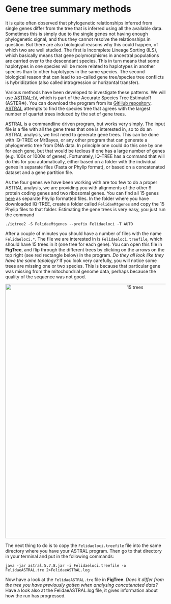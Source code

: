 # Gene tree summary methods

It is quite often observed that phylogenetic relationships inferred from single genes differ from the tree that is inferred using all the available data. Sometimes this is simply due to the single genes not having enough phylogenetic signal, and thus they cannot resolve the relationships in question. But there are also biological reasons why this could happen, of which two are well studied. The first is Incomplete Lineage Sorting (ILS), which basically means that gene polymorphisms in ancestral populations are carried over to the descendant species. This in turn means that some haplotypes in one species will be more related to haplotypes in another species than to other haplotypes in the same species. The second biological reason that can lead to so-called gene tree/species tree conflicts is hybridization (also called introgression or horizontal transfer). 

Various methods have been developed to investigate these patterns. We will use [ASTRAL-IV](https://bmcbioinformatics.biomedcentral.com/articles/10.1186/s12859-018-2129-y), which is part of the Accurate Species Tree EstimatoR (ASTER❋). You can download the program from its [GitHub repository](https://github.com/chaoszhang/ASTER?tab=readme-ov-file). [ASTRAL](https://doi.org/10.1093/bioinformatics/btu462) attempts to find the species tree that agrees with the largest number of quartet trees induced by the set of gene trees.

ASTRAL is a commandline driven program, but works very simply. The input file is a file with all the gene trees that one is interested in, so to do an ASTRAL analysis, we first need to generate gene trees. This can be done with IQ-TREE or MrBayes, or any other program that can generate a phylogenetic tree from DNA data. In principle one could do this one by one for each gene, but that would be tedious if one has a large number of genes (e.g. 100s or 1000s of genes). Fortunately, IQ-TREE has a command that will do this for you automatically, either based on a folder with the individual genes in separate files (Fasta or Phylip format), or based on a concatenated dataset and a gene partition file. 

As the four genes we have been working with are too few to do a proper ASTRAL analysis, we are providing you with alignments of the other 9 protein coding genes and two ribosomal genes. You can find all 15 genes [here](../../Data/Day4) as separate Phylip formatted files. In the folder where you have downloaded IQ-TREE, create a folder called `FelidaeMtgenes` and copy the 15 Phylip files to that folder. Estimating the gene trees is very easy, you just run the command

```
./iqtree2 -S FelidaeMtgenes --prefix Felidaeloci -T AUTO
```
After a couple of minutes you should have a number of files with the name `Felidaeloci.*`. The file we are interested in is `Felidaeloci.treefile`, which should have 15 trees in it (one tree for each gene). You can open this file in **FigTree**, and flip through the different trees by clicking on the arrows on the top right (see red rectangle below) in the program. *Do they all look like they have the same topology?* If you look very carefully, you will notice some trees are missing one or two species. This is because that particular gene was missing from the mitochondrial genome data, perhaps because the quality of the sequence was not good.

<p align="center"><img src="./FigTree15trees.png" alt="15 trees" width="800"></p>

The next thing to do is to copy the `Felidaeloci.treefile` file into the same directory where you have your ASTRAL program. Then go to that directory in your terminal and put in the following commands:

```
java -jar astral.5.7.8.jar -i Felidaeloci.treefile -o FelidaeASTRAL.tre 2>FelidaeASTRAL.log
```

Now have a look at the `FelidaeASTRAL.tre` file in **FigTree**. *Does it differ from the tree you have previously gotten when analysing concatenated data?* Have a look also at the FelidaeASTRAL.log file, it gives information about how the run has progressed.
<!--
**Task for the afternoon**: you can make a concatenated dataset of all 15 genes, along with a gene partition file (as you did in [Tutorial 2](../2.Alignments), and then analyse this dataset in IQ-TREE (as you did in [Tutorial 3](../3.ModelSelection) and [Tutorial 5](../5.MaximumLikelihood)).
--!>
